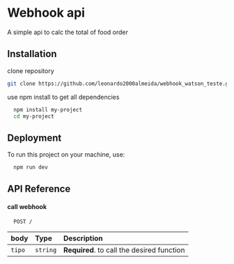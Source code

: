 
# Webhook api

A simple api to calc the total of food order



## Installation

clone repository
```bash
git clone https://github.com/leonardo2000almeida/webhook_watson_teste.git
```
use npm install to get all dependencies
```bash
  npm install my-project
  cd my-project
```


    
## Deployment

To run this project on your machine, use:

```bash
  npm run dev
```

  
## API Reference

#### call webhook


```http
  POST /
```

| body | Type     | Description                       |
| :-------- | :------- | :-------------------------------- |
| `tipo`      | `string` | **Required**. to call the desired function|


  
